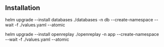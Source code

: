 ## Installation
helm upgrade --install databases ./databases -n db --create-namespace --wait -f ./values.yaml --atomic

helm upgrade --install openreplay ./openreplay -n app --create-namespace --wait -f ./values.yaml --atomic
